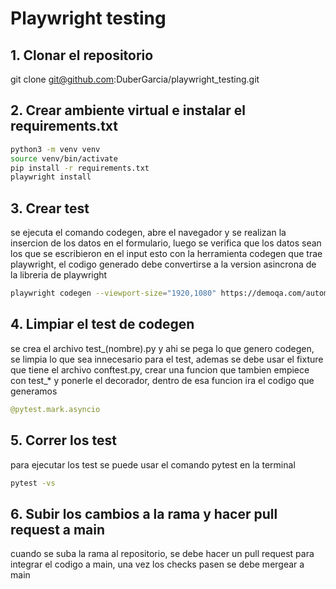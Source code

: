 # Playwright testing
## 1. Clonar el repositorio

git clone git@github.com:DuberGarcia/playwright_testing.git

## 2. Crear ambiente virtual e instalar el requirements.txt

```bash
python3 -m venv venv
source venv/bin/activate
pip install -r requirements.txt
playwright install
```

## 3. Crear test
se ejecuta el comando codegen, abre el navegador y se realizan la insercion de los datos en el formulario, luego se verifica que los datos sean los que se escribieron en el input esto con la herramienta codegen que trae playwright, el codigo generado debe convertirse a la version asincrona de la libreria de playwright

```bash
playwright codegen --viewport-size="1920,1080" https://demoqa.com/automation-practice-form
```

## 4. Limpiar el test de codegen

se crea el archivo test_(nombre).py y ahi se pega lo que genero codegen, se limpia lo que sea innecesario para el test, ademas se debe usar el fixture que tiene el archivo conftest.py, crear una funcion que tambien empiece con test_* y ponerle el decorador, dentro de esa funcion ira el codigo que generamos

```python
@pytest.mark.asyncio
```


## 5. Correr los test

para ejecutar los test se puede usar el comando pytest en la terminal

```bash
pytest -vs
```

## 6. Subir los cambios a la rama y hacer pull request a main

cuando se suba la rama al repositorio, se debe hacer un pull request para integrar el codigo a main, una vez los checks pasen se debe mergear a main

